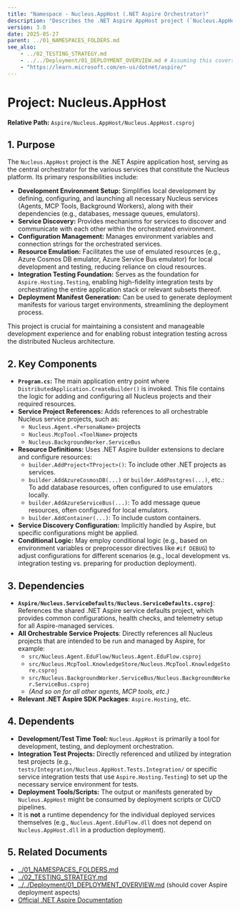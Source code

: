```yaml
---
title: "Namespace - Nucleus.AppHost (.NET Aspire Orchestrator)"
description: "Describes the .NET Aspire AppHost project (`Nucleus.AppHost`) responsible for orchestrating the development, testing, and deployment environments for Nucleus services, including Agents, MCP Tools, and Background Workers."
version: 3.0
date: 2025-05-27
parent: ../01_NAMESPACES_FOLDERS.md
see_also:
    - ../02_TESTING_STRATEGY.md
    - ../../Deployment/01_DEPLOYMENT_OVERVIEW.md # Assuming this covers Aspire deployment
    - "https://learn.microsoft.com/en-us/dotnet/aspire/"
---
```


# Project: Nucleus.AppHost

**Relative Path:** `Aspire/Nucleus.AppHost/Nucleus.AppHost.csproj`

## 1. Purpose

The `Nucleus.AppHost` project is the .NET Aspire application host, serving as the central orchestrator for the various services that constitute the Nucleus platform. Its primary responsibilities include:

*   **Development Environment Setup:** Simplifies local development by defining, configuring, and launching all necessary Nucleus services (Agents, MCP Tools, Background Workers), along with their dependencies (e.g., databases, message queues, emulators).
*   **Service Discovery:** Provides mechanisms for services to discover and communicate with each other within the orchestrated environment.
*   **Configuration Management:** Manages environment variables and connection strings for the orchestrated services.
*   **Resource Emulation:** Facilitates the use of emulated resources (e.g., Azure Cosmos DB emulator, Azure Service Bus emulator) for local development and testing, reducing reliance on cloud resources.
*   **Integration Testing Foundation:** Serves as the foundation for `Aspire.Hosting.Testing`, enabling high-fidelity integration tests by orchestrating the entire application stack or relevant subsets thereof.
*   **Deployment Manifest Generation:** Can be used to generate deployment manifests for various target environments, streamlining the deployment process.

This project is crucial for maintaining a consistent and manageable development experience and for enabling robust integration testing across the distributed Nucleus architecture.

## 2. Key Components

*   **`Program.cs`:** The main application entry point where `DistributedApplication.CreateBuilder()` is invoked. This file contains the logic for adding and configuring all Nucleus projects and their required resources.
*   **Service Project References:** Adds references to all orchestrable Nucleus service projects, such as:
    *   `Nucleus.Agent.<PersonaName>` projects
    *   `Nucleus.McpTool.<ToolName>` projects
    *   `Nucleus.BackgroundWorker.ServiceBus`
*   **Resource Definitions:** Uses .NET Aspire builder extensions to declare and configure resources:
    *   `builder.AddProject<TProject>()`: To include other .NET projects as services.
    *   `builder.AddAzureCosmosDB(...)` or `builder.AddPostgres(...)`, etc.: To add database resources, often configured to use emulators locally.
    *   `builder.AddAzureServiceBus(...)`: To add message queue resources, often configured for local emulators.
    *   `builder.AddContainer(...)`: To include custom containers.
*   **Service Discovery Configuration:** Implicitly handled by Aspire, but specific configurations might be applied.
*   **Conditional Logic:** May employ conditional logic (e.g., based on environment variables or preprocessor directives like `#if DEBUG`) to adjust configurations for different scenarios (e.g., local development vs. integration testing vs. preparing for production deployment).

## 3. Dependencies

*   **`Aspire/Nucleus.ServiceDefaults/Nucleus.ServiceDefaults.csproj`**: References the shared .NET Aspire service defaults project, which provides common configurations, health checks, and telemetry setup for all Aspire-managed services.
*   **All Orchestrable Service Projects**: Directly references all Nucleus projects that are intended to be run and managed by Aspire, for example:
    *   `src/Nucleus.Agent.EduFlow/Nucleus.Agent.EduFlow.csproj`
    *   `src/Nucleus.McpTool.KnowledgeStore/Nucleus.McpTool.KnowledgeStore.csproj`
    *   `src/Nucleus.BackgroundWorker.ServiceBus/Nucleus.BackgroundWorker.ServiceBus.csproj`
    *   *(And so on for all other agents, MCP tools, etc.)*
*   **Relevant .NET Aspire SDK Packages**: `Aspire.Hosting`, etc.

## 4. Dependents

*   **Development/Test Time Tool:** `Nucleus.AppHost` is primarily a tool for development, testing, and deployment orchestration.
*   **Integration Test Projects:** Directly referenced and utilized by integration test projects (e.g., `tests/Integration/Nucleus.AppHost.Tests.Integration/` or specific service integration tests that use `Aspire.Hosting.Testing`) to set up the necessary service environment for tests.
*   **Deployment Tools/Scripts:** The output or manifests generated by `Nucleus.AppHost` might be consumed by deployment scripts or CI/CD pipelines.
*   It is **not** a runtime dependency for the individual deployed services themselves (e.g., `Nucleus.Agent.EduFlow.dll` does not depend on `Nucleus.AppHost.dll` in a production deployment).

## 5. Related Documents

*   [../01_NAMESPACES_FOLDERS.md](../01_NAMESPACES_FOLDERS.md)
*   [../02_TESTING_STRATEGY.md](../02_TESTING_STRATEGY.md)
*   [../../Deployment/01_DEPLOYMENT_OVERVIEW.md](../../Deployment/01_DEPLOYMENT_OVERVIEW.md) (should cover Aspire deployment aspects)
*   [Official .NET Aspire Documentation](https://learn.microsoft.com/en-us/dotnet/aspire/)
